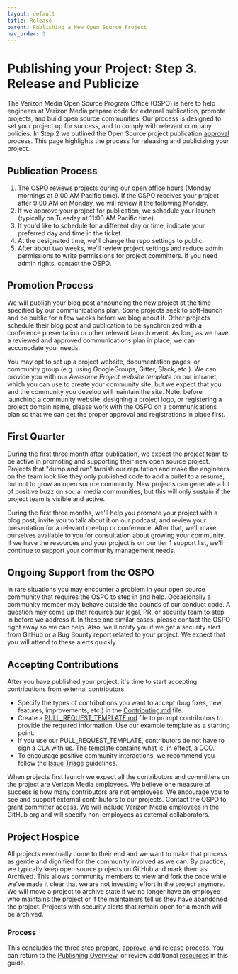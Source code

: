 ```yaml
---
layout: default
title: Release
parent: Publishing a New Open Source Project
nav_order: 3
---
```


# Publishing your Project: Step 3. Release and Publicize

The Verizon Media Open Source Program Office (OSPO) is here to help engineers at Verizon Media prepare code for external publication, promote projects, and build open source communities. Our process is designed to set your project up for success, and to comply with relevant company policies. In Step 2 we outlined the Open Source project publication [approval](../publishing/approval.md) process. This page highlights the process for releasing and publicizing your project.

## Publication Process

1. The OSPO reviews projects during our open office hours (Monday mornings at 9:00 AM Pacific time). If the OSPO receives your project after 9:00 AM on Monday, we will review it the following Monday.
1. If we approve your project for publication, we schedule your launch (typically on Tuesday at 11:00 AM Pacific time). 
1. If you'd like to schedule for a different day or time, indicate your preferred day and time in the ticket.
1. At the designated time, we'll change the repo settings to public.
1. After about two weeks, we'll review project settings and reduce admin permissions to write permissions for project committers. If you need admin rights, contact the OSPO.

## Promotion Process

We will publish your blog post announcing the new project at the time specified by our communications plan. Some projects seek to soft-launch and be public for a few weeks before we blog about it. Other projects schedule their blog post and publication to be synchronized with a conference presentation or other relevant launch event. As long as we have a reviewed and approved communications plan in place, we can accomodate your needs.

You may opt to set up a project website, documentation pages, or community group (e.g. using GoogleGroups, Gitter, Slack, etc.). We can provide you with our _Awesome Project website template_ on our intranet, which you can use to create your community site, but we expect that you and the community you develop will maintain the site. Note: before launching a community website, designing a project logo, or registering a project domain name, please work with the OSPO on a communications plan so that we can get the proper approval and registrations in place first.

## First Quarter

During the first three month after publication, we expect the project team to be active in promoting and supporting their new open source project. Projects that "dump and run" tarnish our reputation and make the engineers on the team look like they only published code to add a bullet to a resume, but not to grow an open source community. New projects can generate a lot of positive buzz on social media communities, but this will only sustain if the project team is visible and active. 

During the first three months, we'll help you promote your project with a blog post, invite you to talk about it on our podcast, and review your presentation for a relevant meetup or conference. After that, we'll make ourselves available to you for consultation about growing your community. If we have the resources and your project is on our tier 1 support list, we'll continue to support your community management needs.

## Ongoing Support from the OSPO

In rare situations you may encounter a problem in your open source community that requires the OSPO to step in and help. Occasionally a community member may behave outside the bounds of our conduct code. A question may come up that requires our legal, PR, or security team to step in before we address it. In these and similar cases, please contact the OSPO right away so we can help. Also, we'll notify you if we get a security alert from GitHub or a Bug Bounty report related to your project. We expect that you will attend to these alerts quickly.

## Accepting Contributions

After you have published your project, it's time to start accepting contributions from external contributors.
- Specify the types of contributions you want to accept (bug fixes, new features, improvements, etc.) in the [Contributing.md](../publishing/publishing-template/Contributing.md) file.
- Create a [PULL_REQUEST_TEMPLATE.md](../publishing/publishing-template/PULL_REQUEST_TEMPLATE.md) file to prompt contributors to provide the required information. Use our example template as a starting point.
- If you use our PULL_REQUEST_TEMPLATE, contributors do not have to sign a CLA with us. The template contains what is, in effect, a DCO. 
- To encourage positive community interactions, we recommend you follow the [Issue Triage](../resources/issue-triage.md) guidelines.

When projects first launch we expect all the contributors and committers on the project are Verizon Media employees. We believe one measure of success is how many contributors are not employees. We encourage you to see and support external contributors to our projects. Contact the OSPO to grant committer access. We will include Verizon Media employees in the GitHub org and will specify non-employees as external collaborators. 

## Project Hospice 

All projects eventually come to their end and we want to make that process as gentle and dignified for the community involved as we can. By practice, we typically keep open source projects on GitHub and mark them as Archived. This allows community members to view and fork the code while we've made it clear that we are not investing effort in the project anymore. We will move a project to archive state if we no longer have an employee who maintains the project or if the maintainers tell us they have abandoned the project. Projects with security alerts that remain open for a month will be archived.

### Process

This concludes the three step [prepare](../publishing/prepare.md), [approve](../publishing/approve.md), and release process. You can return to the [Publishing Overview](../publishing/publish.md), or review additional [resources](../resources/resources.md) in this guide.
